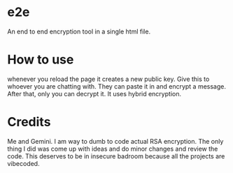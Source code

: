 # e2e
An end to end encryption tool in a single html file.

# How to use
whenever you reload the page it creates a new public key. Give this to whoever you are chatting with. They can paste it in and encrypt a message. After that, only you can decrypt it. It uses hybrid encryption.

# Credits
Me and Gemini. I am way to dumb to code actual RSA encryption. The only thing I did was come up with ideas and do minor changes and review the code. This deserves to be in insecure badroom because all the projects are vibecoded.
